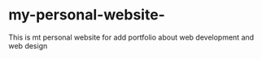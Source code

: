 # my-personal-website-
This is mt personal website for add portfolio about web development and web design 
